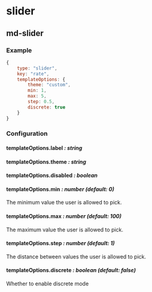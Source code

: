 # slider
## md-slider

### Example

```javascript
{
    type: "slider",
    key: "rate",
    templateOptions: {
        theme: "custom",
        min: 1,
        max: 5,
        step: 0.5,
        discrete: true
    }
}
```

### Configuration

#### templateOptions.label _: string_

#### templateOptions.theme _: string_

#### templateOptions.disabled _: boolean_

#### templateOptions.min _: number (default: 0)_
The minimum value the user is allowed to pick.

#### templateOptions.max _: number (default: 100)_
The maximum value the user is allowed to pick.

#### templateOptions.step _: number (default: 1)_
The distance between values the user is allowed to pick.

#### templateOptions.discrete _: boolean (default: false)_
Whether to enable discrete mode
